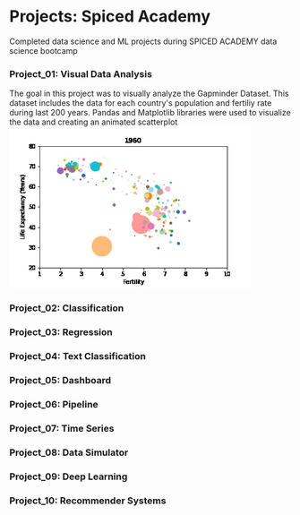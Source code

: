 # Projects: Spiced Academy
Completed data science and ML projects during SPICED ACADEMY data science bootcamp

### Project_01: Visual Data Analysis
The goal in this project was to visually analyze the Gapminder Dataset. This dataset includes the data for each country's population and fertiliy rate during last 200 years. Pandas and Matplotlib libraries were used to visualize the data and creating an animated scatterplot
![alt text](https://github.com/Armandinando/Spiced_Academy_Projects/blob/main/Annimated_Plot.gif)
### Project_02: Classification
### Project_03: Regression
### Project_04: Text Classification
### Project_05: Dashboard
### Project_06: Pipeline
### Project_07: Time Series
### Project_08: Data Simulator
### Project_09: Deep Learning
### Project_10: Recommender Systems

